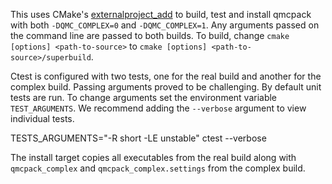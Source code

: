 This uses CMake's [externalproject_add](https://cmake.org/cmake/help/latest/module/ExternalProject.html) to build, test
and install qmcpack with both `-DQMC_COMPLEX=0` and `-DQMC_COMPLEX=1`. Any arguments passed on the command line are passed 
to both builds. To build, change `cmake [options] <path-to-source>` to `cmake [options] <path-to-source>/superbuild`.

Ctest is configured with two tests, one for the real build and another for the complex build. Passing arguments proved 
to be challenging. By default unit tests are run. To change arguments set the environment variable `TEST_ARGUMENTS`. We 
recommend adding the `--verbose` argument to view individual tests.

TESTS_ARGUMENTS="-R short -LE unstable" ctest --verbose

The install target copies all executables from the real build along with `qmcpack_complex` and `qmcpack_complex.settings`
from the complex build.

